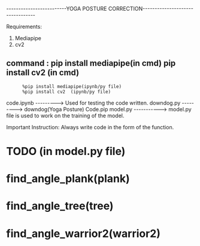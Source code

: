 -------------------------YOGA POSTURE CORRECTION---------------------------------

Requirements:
1) Mediapipe
2) cv2

command : pip install mediapipe(in cmd)
          pip install cv2  (in cmd)
------------------------------------------------------
          %pip install mediapipe(ipynb/py file)
          %pip install cv2  (ipynb/py file)


code.ipynb ---------> Used for testing the code written.
downdog.py ---------> downdog(Yoga Posture) Code.pip
model.py -----------> model.py file is used to work on the training of the model.

Important Instruction:
Always write code in the form of the function.

    
# TODO (in model.py file)
# find_angle_plank(plank)
# find_angle_tree(tree)
# find_angle_warrior2(warrior2)